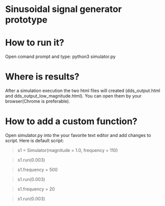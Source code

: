 # Sinusoidal signal generator prototype

# How to run it?
Open comand prompt and type: python3 simulator.py

# Where is results?
After a simulation execution the two html files will created (dds_output.html and dds_output_low_magnitude.html). You can open them by your browser(Chrome is preferable).

# How to add a custom function?
Open simulator.py into the your favorite text editor and add changes to script. Here is default script:
> s1 = Simulator(magnitude = 1.0, frequency = 110)

> s1.run(0.003)

> s1.frequency = 500

> s1.run(0.003)

> s1.frequency = 20

> s1.run(0.003)
